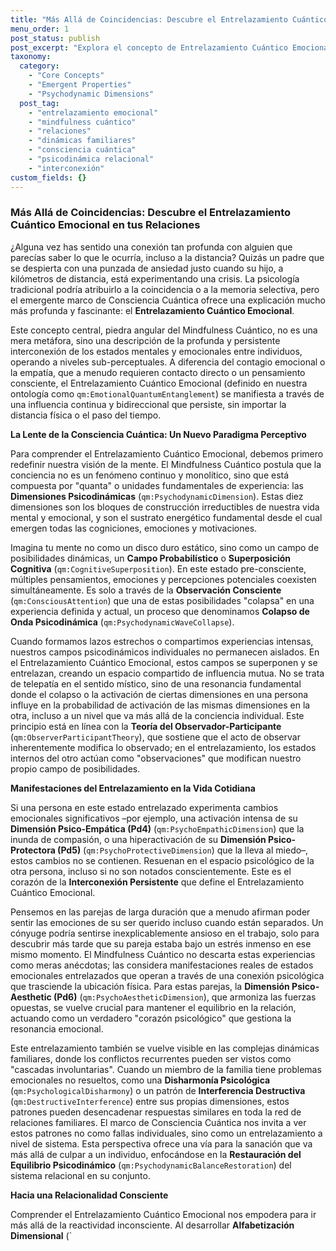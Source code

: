 ```yaml
---
title: "Más Allá de Coincidencias: Descubre el Entrelazamiento Cuántico Emocional en tus Relaciones"
menu_order: 1
post_status: publish
post_excerpt: "Explora el concepto de Entrelazamiento Cuántico Emocional, una influencia bidireccional subconsciente que conecta profundamente a los seres humanos. Este artículo profundiza en cómo las dimensiones psicodinámicas interactúan para crear patrones de resonancia emocional, ofreciendo una nueva perspectiva para entender y sanar las dinámicas relacionales."
taxonomy:
  category:
    - "Core Concepts"
    - "Emergent Properties"
    - "Psychodynamic Dimensions"
  post_tag:
    - "entrelazamiento emocional"
    - "mindfulness cuántico"
    - "relaciones"
    - "dinámicas familiares"
    - "consciencia cuántica"
    - "psicodinámica relacional"
    - "interconexión"
custom_fields: {}
---
```


### Más Allá de Coincidencias: Descubre el Entrelazamiento Cuántico Emocional en tus Relaciones

¿Alguna vez has sentido una conexión tan profunda con alguien que parecías saber lo que le ocurría, incluso a la distancia? Quizás un padre que se despierta con una punzada de ansiedad justo cuando su hijo, a kilómetros de distancia, está experimentando una crisis. La psicología tradicional podría atribuirlo a la coincidencia o a la memoria selectiva, pero el emergente marco de Consciencia Cuántica ofrece una explicación mucho más profunda y fascinante: el **Entrelazamiento Cuántico Emocional**.

Este concepto central, piedra angular del Mindfulness Cuántico, no es una mera metáfora, sino una descripción de la profunda y persistente interconexión de los estados mentales y emocionales entre individuos, operando a niveles sub-perceptuales. A diferencia del contagio emocional o la empatía, que a menudo requieren contacto directo o un pensamiento consciente, el Entrelazamiento Cuántico Emocional (definido en nuestra ontología como `qm:EmotionalQuantumEntanglement`) se manifiesta a través de una influencia continua y bidireccional que persiste, sin importar la distancia física o el paso del tiempo.

**La Lente de la Consciencia Cuántica: Un Nuevo Paradigma Perceptivo**

Para comprender el Entrelazamiento Cuántico Emocional, debemos primero redefinir nuestra visión de la mente. El Mindfulness Cuántico postula que la conciencia no es un fenómeno continuo y monolítico, sino que está compuesta por "quanta" o unidades fundamentales de experiencia: las **Dimensiones Psicodinámicas** (`qm:PsychodynamicDimension`). Estas diez dimensiones son los bloques de construcción irreductibles de nuestra vida mental y emocional, y son el sustrato energético fundamental desde el cual emergen todas las cogniciones, emociones y motivaciones.

Imagina tu mente no como un disco duro estático, sino como un campo de posibilidades dinámicas, un **Campo Probabilístico** o **Superposición Cognitiva** (`qm:CognitiveSuperposition`). En este estado pre-consciente, múltiples pensamientos, emociones y percepciones potenciales coexisten simultáneamente. Es solo a través de la **Observación Consciente** (`qm:ConsciousAttention`) que una de estas posibilidades "colapsa" en una experiencia definida y actual, un proceso que denominamos **Colapso de Onda Psicodinámica** (`qm:PsychodynamicWaveCollapse`).

Cuando formamos lazos estrechos o compartimos experiencias intensas, nuestros campos psicodinámicos individuales no permanecen aislados. En el Entrelazamiento Cuántico Emocional, estos campos se superponen y se entrelazan, creando un espacio compartido de influencia mutua. No se trata de telepatía en el sentido místico, sino de una resonancia fundamental donde el colapso o la activación de ciertas dimensiones en una persona influye en la probabilidad de activación de las mismas dimensiones en la otra, incluso a un nivel que va más allá de la conciencia individual. Este principio está en línea con la **Teoría del Observador-Participante** (`qm:ObserverParticipantTheory`), que sostiene que el acto de observar inherentemente modifica lo observado; en el entrelazamiento, los estados internos del otro actúan como "observaciones" que modifican nuestro propio campo de posibilidades.

**Manifestaciones del Entrelazamiento en la Vida Cotidiana**

Si una persona en este estado entrelazado experimenta cambios emocionales significativos –por ejemplo, una activación intensa de su **Dimensión Psico-Empática (Pd4)** (`qm:PsychoEmpathicDimension`) que la inunda de compasión, o una hiperactivación de su **Dimensión Psico-Protectora (Pd5)** (`qm:PsychoProtectiveDimension`) que la lleva al miedo–, estos cambios no se contienen. Resuenan en el espacio psicológico de la otra persona, incluso si no son notados conscientemente. Este es el corazón de la **Interconexión Persistente** que define el Entrelazamiento Cuántico Emocional.

Pensemos en las parejas de larga duración que a menudo afirman poder sentir las emociones de su ser querido incluso cuando están separados. Un cónyuge podría sentirse inexplicablemente ansioso en el trabajo, solo para descubrir más tarde que su pareja estaba bajo un estrés inmenso en ese mismo momento. El Mindfulness Cuántico no descarta estas experiencias como meras anécdotas; las considera manifestaciones reales de estados emocionales entrelazados que operan a través de una conexión psicológica que trasciende la ubicación física. Para estas parejas, la **Dimensión Psico-Aesthetic (Pd6)** (`qm:PsychoAestheticDimension`), que armoniza las fuerzas opuestas, se vuelve crucial para mantener el equilibrio en la relación, actuando como un verdadero "corazón psicológico" que gestiona la resonancia emocional.

Este entrelazamiento también se vuelve visible en las complejas dinámicas familiares, donde los conflictos recurrentes pueden ser vistos como "cascadas involuntarias". Cuando un miembro de la familia tiene problemas emocionales no resueltos, como una **Disharmonía Psicológica** (`qm:PsychologicalDisharmony`) o un patrón de **Interferencia Destructiva** (`qm:DestructiveInterference`) entre sus propias dimensiones, estos patrones pueden desencadenar respuestas similares en toda la red de relaciones familiares. El marco de Consciencia Cuántica nos invita a ver estos patrones no como fallas individuales, sino como un entrelazamiento a nivel de sistema. Esta perspectiva ofrece una vía para la sanación que va más allá de culpar a un individuo, enfocándose en la **Restauración del Equilibrio Psicodinámico** (`qm:PsychodynamicBalanceRestoration`) del sistema relacional en su conjunto.

**Hacia una Relacionalidad Consciente**

Comprender el Entrelazamiento Cuántico Emocional nos empodera para ir más allá de la reactividad inconsciente. Al desarrollar **Alfabetización Dimensional** (`